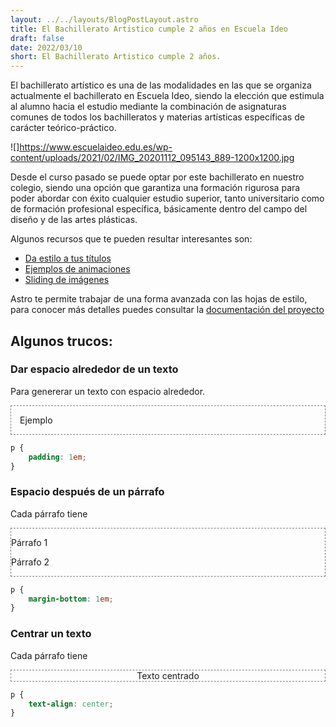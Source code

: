 ```yaml
---
layout: ../../layouts/BlogPostLayout.astro
title: El Bachillerato Artistico cumple 2 años en Escuela Ideo
draft: false
date: 2022/03/10
short: El Bachillerato Artistico cumple 2 años.
---
```


El bachillerato artístico es una de las modalidades en las que se organiza actualmente el bachillerato en Escuela Ideo, siendo la elección que estimula al alumno hacia el estudio mediante la combinación de asignaturas comunes de todos los bachilleratos y materias artísticas específicas de carácter teórico-práctico.

![]https://www.escuelaideo.edu.es/wp-content/uploads/2021/02/IMG_20201112_095143_889-1200x1200.jpg

Desde el curso pasado se puede optar por este bachillerato en nuestro colegio, siendo una opción que garantiza una formación rigurosa para poder abordar con éxito cualquier estudio superior, tanto universitario como de formación profesional específica, básicamente dentro del campo del diseño y de las artes plásticas.

Algunos recursos que te pueden resultar interesantes son:
- [Da estilo a tus títulos](http://cssdemos.tupence.co.uk/text-shadow.htm)
- [Ejemplos de animaciones](http://css3.bradshawenterprises.com/animations/)
- [Sliding de imágenes](http://css3.bradshawenterprises.com/sliding/)

Astro te permite trabajar de una forma avanzada con las hojas de estilo,
para conocer más detalles puedes consultar la [documentación del proyecto](https://docs.astro.build/en/guides/styling/)

## Algunos trucos:

### Dar espacio alrededor de un texto

Para genererar un texto con espacio alrededor.

<div class="example" style="padding: 1em">
Ejemplo
</div>

```css
p {
    padding: 1em;
}
```

<style>
.example {
    border: 1px dashed gray;
}
</style>

### Espacio después de un párrafo

Cada párrafo tiene

<div class="example">
    <p>Párrafo 1</p>
    <p>Párrafo 2</p>
</div>

```css
p {
    margin-bottom: 1em;
}
```

### Centrar un texto

Cada párrafo tiene

<div class="example" style="text-align: center">
    Texto centrado
</div>

```css
p {
    text-align: center;
}
```